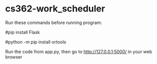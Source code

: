 # cs362-work_scheduler

Run these commands before running program:

#pip install Flask

#python -m pip install ortools

Run the code from app.py, then go to http://127.0.0.1:5000/ in your web browser
